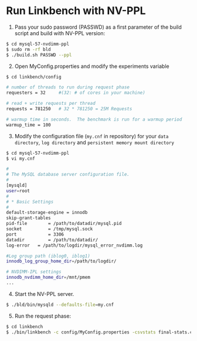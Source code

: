 # Run Linkbench with NV-PPL

1. Pass your sudo password (PASSWD) as a first parameter of the build script and build with NV-PPL version:

```bash
$ cd mysql-57-nvdimm-ppl
$ sudo rm -rf bld
$ ./build.sh PASSWD --ppl
```

2. Open MyConfig.properties and modify the experiments variable

```bash
$ cd linkbench/config
```

```bash
# number of threads to run during request phase
requesters = 32  	#(32: # of cores in your machine)

# read + write requests per thread
requests = 781250 	# 32 * 781250 = 25M Requests

# warmup time in seconds.  The benchmark is run for a warmup period
warmup_time = 100
```

3. Modify the configuration file (`my.cnf` in repository) for your `data directory`, `log directory` and `persistent memory mount directory`
```bash
$ cd mysql-57-nvdimm-ppl
$ vi my.cnf

#
# The MySQL database server configuration file.
#
[mysqld]
user=root
#
# * Basic Settings
#
default-storage-engine = innodb
skip-grant-tables
pid-file        = /path/to/datadir/mysql.pid
socket          = /tmp/mysql.sock
port            = 3306
datadir         = /path/to/datadir/
log-error	= /path/to/logdir/mysql_error_nvdimm.log

#Log group path (iblog0, iblog1)
innodb_log_group_home_dir=/path/to/logdir/

# NVDIMM-IPL settings
innodb_nvdimm_home_dir=/mnt/pmem
...
```


4. Start the NV-PPL server.

```bash
$ ./bld/bin/mysqld --defaults-file=my.cnf
```

5. Run the request phase:

```bash
$ cd linkbench
$ ./bin/linkbench -c config/MyConfig.properties -csvstats final-stats.csv -csvstream streaming-stats.csv -L linkbench-result.txt -r
```
